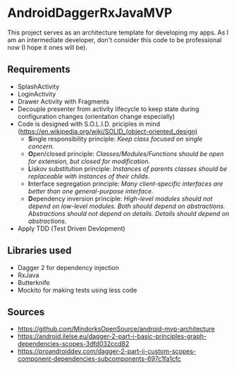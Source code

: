 # AndroidDaggerRxJavaMVP
This project serves as an architecture template for developing my apps. As I am an intermediate developer, don't consider this code to be professional now (I hope it ones will be).

## Requirements
- SplashActivity
- LoginActivity
- Drawer Activity with Fragments
- Decouple presenter from activity lifecycle to keep state during configuration changes (orientation change especially)
- Code is designed with S.O.L.I.D. priciples in mind (https://en.wikipedia.org/wiki/SOLID_(object-oriented_design)
  - **S**ingle responsibility principle: *Keep class focused on single concern.*
  - **O**pen/closed principle: *Classes/Modules/Functions should be open for extension, but closed for modification.*
  - **L**iskov substitution principle: *Instances of parents classes should be replaceable with instances of their childs.*
  - **I**nterface segregation principle: *Many client-specific interfaces are better than one general-purpose interface.*
  - **D**ependency inversion principle: *High-level modules should not depend on low-level modules. Both should depend on abstractions. Abstractions should not depend on details. Details should depend on abstractions.*
 - Apply TDD (Test Driven Devlopment)

## Libraries used
- Dagger 2 for dependency injection
- RxJava
- Butterknife
- Mockito for making tests using less code

## Sources
- https://github.com/MindorksOpenSource/android-mvp-architecture
- https://android.jlelse.eu/dagger-2-part-i-basic-principles-graph-dependencies-scopes-3dfd032ccd82
- https://proandroiddev.com/dagger-2-part-ii-custom-scopes-component-dependencies-subcomponents-697c1fa1cfc

